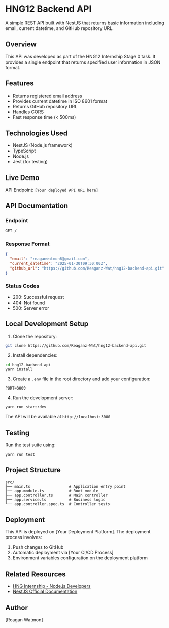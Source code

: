# HNG12 Backend API

A simple REST API built with NestJS that returns basic information including email, current datetime, and GitHub repository URL.

## Overview

This API was developed as part of the HNG12 Internship Stage 0 task. It provides a single endpoint that returns specified user information in JSON format.

## Features

- Returns registered email address
- Provides current datetime in ISO 8601 format
- Returns GitHub repository URL
- Handles CORS
- Fast response time (< 500ms)

## Technologies Used

- NestJS (Node.js framework)
- TypeScript
- Node.js
- Jest (for testing)

## Live Demo

API Endpoint: `[Your deployed API URL here]`

## API Documentation

### Endpoint

```
GET /
```

### Response Format

```json
{
  "email": "reaganwatmon6@gmail.com",
  "current_datetime": "2025-01-30T09:30:00Z",
  "github_url": "https://github.com/Reaganz-Wat/hng12-backend-api.git"
}
```

### Status Codes

- 200: Successful request
- 404: Not found
- 500: Server error

## Local Development Setup

1. Clone the repository:
```bash
git clone https://github.com/Reaganz-Wat/hng12-backend-api.git
```

2. Install dependencies:
```bash
cd hng12-backend-api
yarn install
```

3. Create a `.env` file in the root directory and add your configuration:
```env
PORT=3000
```

4. Run the development server:
```bash
yarn run start:dev
```

The API will be available at `http://localhost:3000`

## Testing

Run the test suite using:

```bash
yarn run test
```

## Project Structure

```
src/
├── main.ts                 # Application entry point
├── app.module.ts           # Root module
├── app.controller.ts       # Main controller
├── app.service.ts          # Business logic
└── app.controller.spec.ts  # Controller tests
```

## Deployment

This API is deployed on [Your Deployment Platform]. The deployment process involves:

1. Push changes to GitHub
2. Automatic deployment via [Your CI/CD Process]
3. Environment variables configuration on the deployment platform

## Related Resources

- [HNG Internship - Node.js Developers](https://hng.tech/hire/nodejs-developers)
- [NestJS Official Documentation](https://docs.nestjs.com/)

## Author

[Reagan Watmon]